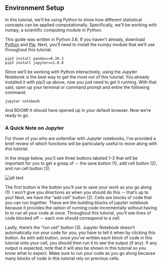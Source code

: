 ## Environment Setup

In this tutorial, we'll be using Python to show how different statistical concepts can be applied computationally. Specifically, we'll be working with numpy, a scientific computing module in Python.

This guide was written in Python 3.6. If you haven't already, download [Python](https://www.python.org/downloads/release/python-361/) and [Pip](https://pypi.python.org/pypi/pip). Next, you’ll need to install the numpy module that we’ll use throughout this tutorial:

```
pip3 install pandas==0.20.3
pip3 install jupyter==1.0.0
```

Since we’ll be working with Python interactively, using the Jupyter Notebook is the best way to get the most out of this tutorial. You already installed it with pip3 up above, now you just need to get it running. With that said, open up your terminal or command prompt and entire the following command: 

```
jupyter notebook
```

And BOOM! It should have opened up in your default browser. Now we’re ready to go. 

### A Quick Note on Jupyter

For those of you who are unfamiliar with Jupyter notebooks, I’ve provided a brief review of which functions will be particularly useful to move along with this tutorial. 

In the image below, you’ll see three buttons labeled 1-3 that will be important for you to get a grasp of -- the save button (1), add cell button (2), and run cell button (3). 

![alt text](https://www.twilio.com/blog/wp-content/uploads/2017/10/XCdsHFjl8mmg1BT55TZorU8dcUx-DsTlxGZJmeqQMbXk3vv0lPJ-O8YIHjSPwxZ8M2Nw1vOcByUHM_lIRuIpKQ6LASxtcnjyHpf1UpSRKbY0qF1bEgA_hzfRu1pX7y8cSXPgZPEG.png)

The first button is the button you’ll use to save your work as you go along (1). I won’t give you directions as when you should do this -- that’s up to you! 
Next, we have the “add cell” button (2). Cells are blocks of code that you can run together. These are the building blocks of jupyter notebook because it provides the option of running code incrementally without having to to run all your code at once.  Throughout this tutorial, you’ll see lines of code blocked off -- each one should correspond to a cell. 

Lastly, there’s the “run cell” button (3). Jupyter Notebook doesn’t automatically run your code for you; you have to tell it when by clicking this button. As with add button, once you’ve written each block of code in this tutorial onto your cell, you should then run it to see the output (if any). If any output is expected, note that it will also be shown in this tutorial so you know what to expect. Make sure to run your code as you go along because many blocks of code in this tutorial rely on previous cells. 
